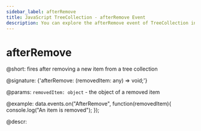 ```yaml
---
sidebar_label: afterRemove
title: JavaScript TreeCollection - afterRemove Event 
description: You can explore the afterRemove event of TreeCollection in the documentation of the DHTMLX JavaScript UI library. Browse developer guides and API reference, try out code examples and live demos, and download a free 30-day evaluation version of DHTMLX Suite 7.
---
```


# afterRemove

@short: fires after removing a new item from a tree collection

@signature: {'afterRemove: (removedItem: any) => void;'}

@params:
`removedItem: object` - the object of a removed item

@example:
data.events.on("AfterRemove", function(removedItem){
	console.log("An item is removed");
});

@descr:

[comment]: # (@relatedapi:tree_collection/api/beforeremove_event.md)
